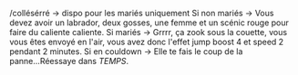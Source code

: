 
/collésérré -> dispo pour les mariés uniquement
Si non mariés -> Vous devez avoir un labrador, deux gosses, une femme et un scénic rouge pour faire du caliente caliente.
Si mariés -> Grrrr, ça zook sous la couette, vous vous êtes envoyé en l'air, vous avez donc l'effet jump boost 4 et speed 2 pendant 2 minutes.
Si en couldown -> Elle te fais le coup de la panne...Réessaye dans *TEMPS*.